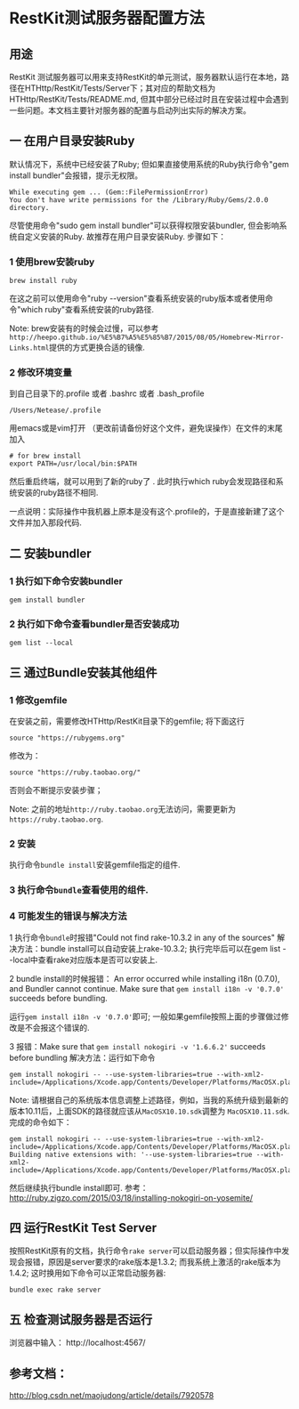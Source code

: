 RestKit测试服务器配置方法
====================================================================================================
## 用途
RestKit 测试服务器可以用来支持RestKit的单元测试，服务器默认运行在本地，路径在HTHttp/RestKit/Tests/Server下；其对应的帮助文档为HTHttp/RestKit/Tests/README.md, 但其中部分已经过时且在安装过程中会遇到一些问题。本文档主要针对服务器的配置与启动列出实际的解决方案。

## 一 在用户目录安装Ruby
默认情况下，系统中已经安装了Ruby; 但如果直接使用系统的Ruby执行命令"gem install bundler"会报错，提示无权限。

	While executing gem ... (Gem::FilePermissionError)
    You don't have write permissions for the /Library/Ruby/Gems/2.0.0 directory.

尽管使用命令"sudo gem install bundler"可以获得权限安装bundler, 但会影响系统自定义安装的Ruby. 故推荐在用户目录安装Ruby. 步骤如下：

### 1 使用brew安装ruby

	brew install ruby    
	
在这之前可以使用命令"ruby --version"查看系统安装的ruby版本或者使用命令"which ruby"查看系统安装的ruby路径.

Note: brew安装有的时候会过慢，可以参考`http://heepo.github.io/%E5%B7%A5%E5%85%B7/2015/08/05/Homebrew-Mirror-Links.html`提供的方式更换合适的镜像.

### 2 修改环境变量
到自己目录下的.profile 或者 .bashrc 或者  .bash_profile

	/Users/Netease/.profile   

用emacs或是vim打开 （更改前请备份好这个文件，避免误操作）在文件的末尾加入

	# for brew install
	export PATH=/usr/local/bin:$PATH

然后重启终端，就可以用到了新的ruby了	. 此时执行which ruby会发现路径和系统安装的ruby路径不相同.

一点说明：实际操作中我机器上原本是没有这个.profile的，于是直接新建了这个文件并加入那段代码.

## 二 安装bundler

### 1 执行如下命令安装bundler

	gem install bundler

### 2 执行如下命令查看bundler是否安装成功

	gem list --local

## 三 通过Bundle安装其他组件
### 1 修改gemfile
在安装之前，需要修改HTHttp/RestKit目录下的gemfile; 将下面这行

	source "https://rubygems.org"
修改为：

	source "https://ruby.taobao.org/"
否则会不断提示安装步骤；

Note: 之前的地址`http://ruby.taobao.org`无法访问，需要更新为`https://ruby.taobao.org`.

### 2 安装
执行命令`bundle install`安装gemfile指定的组件.

### 3 执行命令`bundle`查看使用的组件.

### 4 可能发生的错误与解决方法
1 执行命令`bundle`时报错"Could not find rake-10.3.2 in any of the sources"
解决方法：bundle install可以自动安装上rake-10.3.2; 执行完毕后可以在gem list --local中查看rake对应版本是否可以安装上.

2 bundle install的时候报错：
An error occurred while installing i18n (0.7.0), and Bundler cannot continue.
Make sure that `gem install i18n -v '0.7.0'` succeeds before bundling.

运行`gem install i18n -v '0.7.0'`即可; 一般如果gemfile按照上面的步骤做过修改是不会报这个错误的.

3 报错：Make sure that `gem install nokogiri -v '1.6.6.2'` succeeds before bundling
解决方法：运行如下命令

	gem install nokogiri -- --use-system-libraries=true --with-xml2-include=/Applications/Xcode.app/Contents/Developer/Platforms/MacOSX.platform/Developer/SDKs/MacOSX10.10.sdk/usr/include/libxml2

Note: 请根据自己的系统版本信息调整上述路径，例如，当我的系统升级到最新的版本10.11后，上面SDK的路径就应该从`MacOSX10.10.sdk`调整为
`MacOSX10.11.sdk`.完成的命令如下：

	gem install nokogiri -- --use-system-libraries=true --with-xml2-include=/Applications/Xcode.app/Contents/Developer/Platforms/MacOSX.platform/Developer/SDKs/MacOSX10.11.sdk/usr/include/libxml2
	Building native extensions with: '--use-system-libraries=true --with-xml2-include=/Applications/Xcode.app/Contents/Developer/Platforms/MacOSX.platform/Developer/SDKs/MacOSX10.11.sdk/usr/include/libxml2'

然后继续执行bundle install即可.
参考：
http://ruby.zigzo.com/2015/03/18/installing-nokogiri-on-yosemite/

## 四 运行RestKit Test Server

按照RestKit原有的文档，执行命令`rake server`可以启动服务器；但实际操作中发现会报错，原因是server要求的rake版本是1.3.2; 而我系统上激活的rake版本为1.4.2; 这时换用如下命令可以正常启动服务器:

	bundle exec rake server

## 五 检查测试服务器是否运行

浏览器中输入：
http://localhost:4567/



## 参考文档：
http://blog.csdn.net/maojudong/article/details/7920578